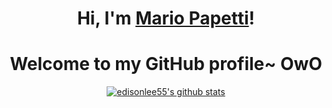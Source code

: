 <h1 align="center">Hi, I'm <a href="[https://www.edisonlee55.com](https://github.com/Mario-dango/)">Mario Papetti</a>!</h1>
<h1 align="center">Welcome to my GitHub profile~ OwO</h1>


<p align="center">
  <a href="https://github.com/Mario-dango"><img src="https://github-readme-stats.vercel.app/api?username=Mario-dango&hide_border=true&show_icons=true" alt="edisonlee55's github stats"></a>
</p>

<!--
**Mario-dango/Mario-dango** is a ✨ _special_ ✨ repository because its `README.md` (this file) appears on your GitHub profile.

Here are some ideas to get you started:

- 🔭 I’m currently working on ...
- 🌱 I’m currently learning ...
- 👯 I’m looking to collaborate on ...
- 🤔 I’m looking for help with ...
- 💬 Ask me about ...
- 📫 How to reach me: ...
- 😄 Pronouns: ...
- ⚡ Fun fact: ...
-->
